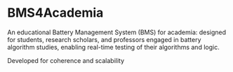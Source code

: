 # BMS4Academia

An educational Battery Management System (BMS) for academia: designed for students, research scholars, and professors engaged in battery algorithm studies, enabling real-time testing of their algorithms and logic.

Developed for coherence and scalability
